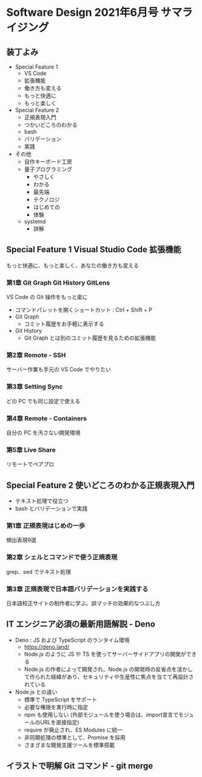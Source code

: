 # Software Design 2021年6月号 サマライジング

## 装丁よみ

- Special Feature 1
  - VS Code
  - 拡張機能
  - 働き方も変える
  - もっと快適に
  - もっと楽しく
- Special Feature 2
  - 正規表現入門
  - つかいどころのわかる
  - bash
  - バリデーション
  - 実践
- その他
  - 自作キーボード工房
  - 量子プログラミング
    - やさしく
    - わかる
    - 最先端
    - テクノロジ
    - はじめての
    - 体験
  - systemd
    - 詳解

## Special Feature 1 Visual Studio Code 拡張機能

もっと快適に、もっと楽しく、あなたの働き方も変える

### 第1章 Git Graph Git History GitLens

VS Code の Git 操作をもっと楽に

- コマンドパレットを開くショートカット : Ctrl + Shift + P
- Git Graph
  - コミット履歴をお手軽に表示する
- Git History
  - Git Graph とは別のコミット履歴を見るための拡張機能

### 第2章 Remote - SSH

サーバー作業も手元の VS Code でやりたい

### 第3章 Setting Sync

どの PC でも同じ設定で使える

### 第4章 Remote - Containers

自分の PC を汚さない開発環境

### 第5章 Live Share

リモートでペアプロ

## Special Feature 2 使いどころのわかる正規表現入門

- テキスト処理で役立つ
- bash とバリデーションで実践

### 第1章 正規表現はじめの一歩

頻出表現9選

### 第2章 シェルとコマンドで使う正規表現

grep、sed でテキスト処理

### 第3章 正規表現で日本語バリデーションを実践する

日本語校正サイトの制作者に学ぶ、誤マッチの効果的なつぶし方

## IT エンジニア必須の最新用語解説 - Deno

- Deno : JS および TypeScript のランタイム環境
  - <https://deno.land/>
  - Node.js のように JS や TS を使ってサーバーサイドアプリの開発ができる
  - Node.js の作者によって開発され、Node.js の開発時の反省点を活かして作られた経緯があり、セキュリティや生産性に焦点を当てて再設計されている
- Node.js との違い
  - 標準で TypeScript をサポート
  - 必要な権限を実行時に指定
  - npm も使用しない (外部モジュールを使う場合は、import宣言でモジュールのURLを直接指定)
  - require が廃止され、ES Modules に統一
  - 非同期処理の標準として、Promise を採用
  - さまざまな開発支援ツールを標準搭載

## イラストで明解 Git コマンド - git merge


